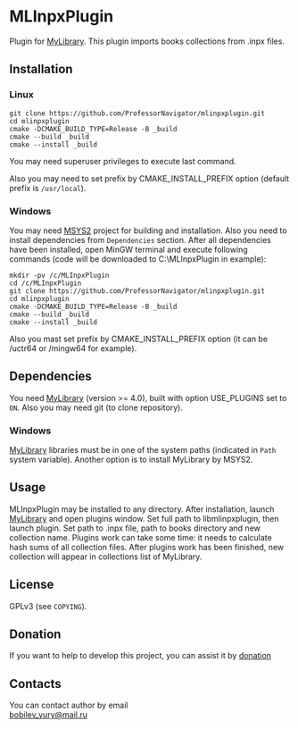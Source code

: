 # MLInpxPlugin

Plugin for [MyLibrary](https://github.com/ProfessorNavigator/mylibrary). This plugin imports books collections from .inpx files.

## Installation
### Linux
`git clone https://github.com/ProfessorNavigator/mlinpxplugin.git`\
`cd mlinpxplugin`\
`cmake -DCMAKE_BUILD_TYPE=Release -B _build`\
`cmake --build _build`\
`cmake --install _build`

You may need superuser privileges to execute last command. 

Also you may need to set prefix by CMAKE_INSTALL_PREFIX option (default prefix is `/usr/local`).

### Windows
You may need [MSYS2](https://www.msys2.org/) project for building and installation. Also you need to install dependencies from `Dependencies` section. After all dependencies have been installed, open MinGW terminal and execute following commands (code will be downloaded to C:\MLInpxPlugin in example):

`mkdir -pv /c/MLInpxPlugin`\
`cd /c/MLInpxPlugin`\
`git clone https://github.com/ProfessorNavigator/mlinpxplugin.git`\
`cd mlinpxplugin`\
`cmake -DCMAKE_BUILD_TYPE=Release -B _build`\
`cmake --build _build`\
`cmake --install _build`

Also you mast set prefix by CMAKE_INSTALL_PREFIX option (it can be /uctr64 or /mingw64 for example).

## Dependencies
You need [MyLibrary](https://github.com/ProfessorNavigator/mylibrary) (version >= 4.0), built with option USE_PLUGINS set to `ON`. Also you may need git (to clone repository). 

### Windows
[MyLibrary](https://github.com/ProfessorNavigator/mylibrary) libraries must be in one of the system paths (indicated in `Path` system variable). Another option is to install MyLibrary by MSYS2.

## Usage
MLInpxPlugin may be installed to any directory. After installation, launch [MyLibrary](https://github.com/ProfessorNavigator/mylibrary) and open plugins window. Set full path to libmlinpxplugin, then launch plugin. Set path to .inpx file, path to books directory and new collection name. Plugins work can take some time: it needs to calculate hash sums of all collection files. After plugins work has been finished, new collection will appear in collections list of MyLibrary.

## License

GPLv3 (see `COPYING`).

## Donation

If you want to help to develop this project, you can assist it by [donation](https://yoomoney.ru/to/4100117795409573)

## Contacts

You can contact author by email \
bobilev_yury@mail.ru